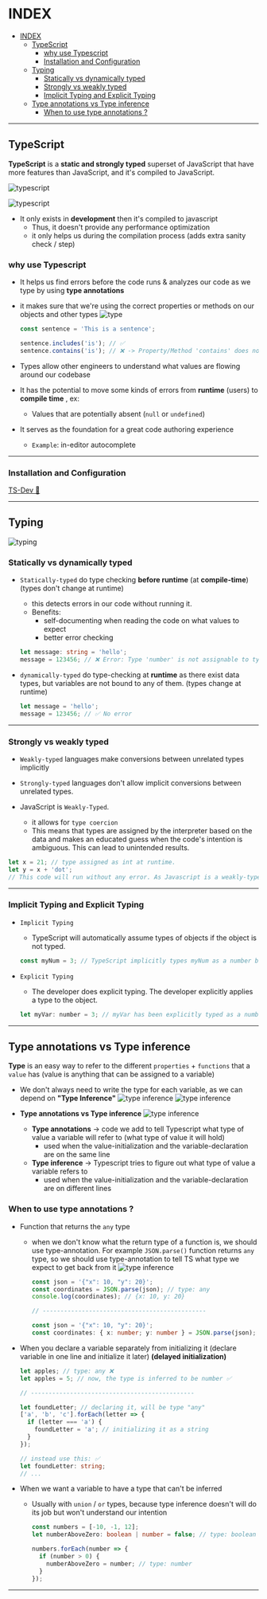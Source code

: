 # INDEX

- [INDEX](#index)
  - [TypeScript](#typescript)
    - [why use Typescript](#why-use-typescript)
    - [Installation and Configuration](#installation-and-configuration)
  - [Typing](#typing)
    - [Statically vs dynamically typed](#statically-vs-dynamically-typed)
    - [Strongly vs weakly typed](#strongly-vs-weakly-typed)
    - [Implicit Typing and Explicit Typing](#implicit-typing-and-explicit-typing)
  - [Type annotations vs Type inference](#type-annotations-vs-type-inference)
    - [When to use type annotations ?](#when-to-use-type-annotations-)

---

## TypeScript

**TypeScript** is a **static and strongly typed** superset of JavaScript that have more features than JavaScript, and it's compiled to JavaScript.

![typescript](./img/typescript-1.png)

![typescript](./img/typescript.PNG)

- It only exists in **development** then it's compiled to javascript
  - Thus, it doesn't provide any performance optimization
  - it only helps us during the compilation process (adds extra sanity check / step)

### why use Typescript

- It helps us find errors before the code runs & analyzes our code as we type by using **type annotations**

- it makes sure that we're using the correct properties or methods on our objects and other types
  ![type](./img/type-1.png)

  ```ts
  const sentence = 'This is a sentence';

  sentence.includes('is'); // ✅
  sentence.contains('is'); // ❌ -> Property/Method 'contains' does not exist on type 'string'.
  ```

- Types allow other engineers to understand what values are flowing around our codebase
- It has the potential to move some kinds of errors from **runtime** (users) to **compile time** , ex:
  - Values that are potentially absent (`null` or `undefined`)
- It serves as the foundation for a great code authoring experience
  - `Example`: in-editor autocomplete

---

### Installation and Configuration

[TS-Dev 📄](./6-TS-Dev.md)

---

## Typing

![typing](./img/typing.PNG)

### Statically vs dynamically typed

- `Statically-typed` do type checking **before runtime** (at **compile-time**) (types don't change at runtime)

  - this detects errors in our code without running it.
  - Benefits:
    - self-documenting when reading the code on what values to expect
    - better error checking

  ```ts
  let message: string = 'hello';
  message = 123456; // ❌ Error: Type 'number' is not assignable to type 'string'.
  ```

- `dynamically-typed` do type-checking at **runtime** as there exist data types, but variables are not bound to any of them. (types change at runtime)

  ```js
  let message = 'hello';
  message = 123456; // ✅ No error
  ```

---

### Strongly vs weakly typed

- `Weakly-typed` languages make conversions between unrelated types implicitly
- `Strongly-typed` languages don't allow implicit conversions between unrelated types.

- JavaScript is `Weakly-Typed`.

  - it allows for `type coercion`
  - This means that types are assigned by the interpreter based on the data and makes an educated guess when the code's intention is ambiguous. This can lead to unintended results.

```js
let x = 21; // type assigned as int at runtime.
let y = x + 'dot';
// This code will run without any error. As Javascript is a weakly-typed language, it allows implicit conversion between unrelated types.
```

---

### Implicit Typing and Explicit Typing

- `Implicit Typing`

  - TypeScript will automatically assume types of objects if the object is not typed.

  ```js
  const myNum = 3; // TypeScript implicitly types myNum as a number based on the variable
  ```

- `Explicit Typing`

  - The developer does explicit typing. The developer explicitly applies a type to the object.

  ```js
  let myVar: number = 3; // myVar has been explicitly typed as a number
  ```

---

## Type annotations vs Type inference

**Type** is an easy way to refer to the different `properties` + `functions` that a `value` has (value is anything that can be assigned to a variable)

- We don't always need to write the type for each variable, as we can depend on **"Type Inference"**
  ![type inference](./img/type-inference.png)
  ![type inference](./img/type-inference-1.png)

- **Type annotations vs Type inference**
  ![type inference](./img/type-annotation-vs-inference.png)

  - **Type annotations** -> code we add to tell Typescript what type of value a variable will refer to (what type of value it will hold)
    - used when the value-initialization and the variable-declaration are on the same line
  - **Type inference** -> Typescript tries to figure out what type of value a variable refers to
    - used when the value-initialization and the variable-declaration are on different lines

### When to use type annotations ?

- Function that returns the `any` type

  - when we don't know what the return type of a function is, we should use type-annotation. For example `JSON.parse()` function returns `any` type, so we should use type-annotation to tell TS what type we expect to get back from it
    ![type inference](./img/type-annotation-vs-inference-1.png)

    ```ts
    const json = '{"x": 10, "y": 20}';
    const coordinates = JSON.parse(json); // type: any
    console.log(coordinates); // {x: 10, y: 20}

    // ----------------------------------------------

    const json = '{"x": 10, "y": 20}';
    const coordinates: { x: number; y: number } = JSON.parse(json); // type: {x: number, y: number}
    ```

- When you declare a variable separately from initializing it (declare variable in one line and initialize it later) **(delayed initialization)**

  ```ts
  let apples; // type: any ❌
  let apples = 5; // now, the type is inferred to be number ✅

  // ----------------------------------------------

  let foundLetter; // declaring it, will be type "any"
  ['a', 'b', 'c'].forEach(letter => {
    if (letter === 'a') {
      foundLetter = 'a'; // initializing it as a string
    }
  });

  // instead use this: ✅
  let foundLetter: string;
  // ...
  ```

- When we want a variable to have a type that can't be inferred

  - Usually with `union` / `or` types, because type inference doesn't will do its job but won't understand our intention

    ```ts
    const numbers = [-10, -1, 12];
    let numberAboveZero: boolean | number = false; // type: boolean | number

    numbers.forEach(number => {
      if (number > 0) {
        numberAboveZero = number; // type: number
      }
    });
    ```

---
